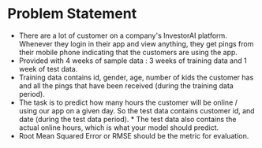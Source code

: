 # Problem Statement

* There are a lot of customer on a company's InvestorAI platform. Whenever they login in their app and view anything, they get pings from their mobile phone indicating that the customers are using the app. 
* Provided with 4 weeks of sample data : 3 weeks of training data and 1 week of test data. 
* Training data contains id, gender, age, number of kids the customer has and all the pings that have been received (during the training data period). 
* The task is to predict how many hours the customer will be online / using our app on a given day. So the test data contains customer id, and date (during the test data period). * The test data also contains the actual online hours, which is what your model should predict. 
* Root Mean Squared Error or RMSE should be the metric for evaluation.
